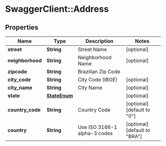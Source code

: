 # SwaggerClient::Address

## Properties
Name | Type | Description | Notes
------------ | ------------- | ------------- | -------------
**street** | **String** | Street Name | [optional] 
**neighborhood** | **String** | Neighborhood Name | [optional] 
**zipcode** | **String** | Brazilian Zip Code | 
**city_code** | **String** | City Code (IBGE) | [optional] 
**city_name** | **String** | City Name | [optional] 
**state** | [**StateEnum**](StateEnum.md) |  | [optional] 
**country_code** | **String** | Country Code | [optional] [default to &quot;0&quot;]
**country** | **String** | Use ISO 3166-1 alpha-3 codes | [optional] [default to &quot;BRA&quot;]


